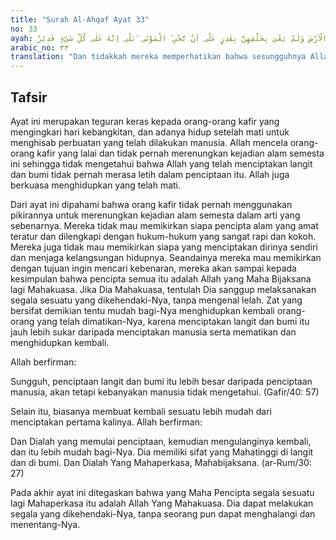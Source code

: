 ```yaml
---
title: "Surah Al-Ahqaf Ayat 33"
no: 33
ayah: اَوَلَمْ يَرَوْا اَنَّ اللّٰهَ الَّذِيْ خَلَقَ السَّمٰوٰتِ وَالْاَرْضَ وَلَمْ يَعْيَ بِخَلْقِهِنَّ بِقٰدِرٍ عَلٰٓى اَنْ يُّحْيِ َۧ الْمَوْتٰى  ۗبَلٰٓى اِنَّهٗ عَلٰى كُلِّ شَيْءٍ قَدِيْرٌ 
arabic_no: ٣٣
translation: "Dan tidakkah mereka memperhatikan bahwa sesungguhnya Allah yang menciptakan langit dan bumi dan Dia tidak merasa payah karena menciptakannya, dan Dia kuasa menghidupkan yang mati? Begitulah; sungguh, Dia Mahakuasa atas segala sesuatu."
---
```


## Tafsir

Ayat ini merupakan teguran keras kepada orang-orang kafir yang mengingkari hari kebangkitan, dan adanya hidup setelah mati untuk menghisab perbuatan yang telah dilakukan manusia. Allah mencela orang-orang kafir yang lalai dan tidak pernah merenungkan kejadian alam semesta ini sehingga tidak mengetahui bahwa Allah yang telah menciptakan langit dan bumi tidak pernah merasa letih dalam penciptaan itu. Allah juga berkuasa menghidupkan yang telah mati.

Dari ayat ini dipahami bahwa orang kafir tidak pernah menggunakan pikirannya untuk merenungkan kejadian alam semesta dalam arti yang sebenarnya. Mereka tidak mau memikirkan siapa pencipta alam yang amat teratur dan dilengkapi dengan hukum-hukum yang sangat rapi dan kokoh. Mereka juga tidak mau memikirkan siapa yang menciptakan dirinya sendiri dan menjaga kelangsungan hidupnya. Seandainya mereka mau memikirkan dengan tujuan ingin mencari kebenaran, mereka akan sampai kepada kesimpulan bahwa pencipta semua itu adalah Allah yang Maha Bijaksana lagi Mahakuasa. Jika Dia Mahakuasa, tentulah Dia sanggup melaksanakan segala sesuatu yang dikehendaki-Nya, tanpa mengenal lelah. Zat yang bersifat demikian tentu mudah bagi-Nya menghidupkan kembali orang-orang yang telah dimatikan-Nya, karena menciptakan langit dan bumi itu jauh lebih sukar daripada menciptakan manusia serta mematikan dan menghidupkan kembali.

Allah berfirman:

Sungguh, penciptaan langit dan bumi itu lebih besar daripada penciptaan manusia, akan tetapi kebanyakan manusia tidak mengetahui. (Gafir/40: 57)

Selain itu, biasanya membuat kembali sesuatu lebih mudah dari menciptakan pertama kalinya. Allah berfirman:

Dan Dialah yang memulai penciptaan, kemudian mengulanginya kembali, dan itu lebih mudah bagi-Nya. Dia memiliki sifat yang Mahatinggi di langit dan di bumi. Dan Dialah Yang Mahaperkasa, Mahabijaksana. (ar-Rum/30: 27)

Pada akhir ayat ini ditegaskan bahwa yang Maha Pencipta segala sesuatu lagi Mahaperkasa itu adalah Allah Yang Mahakuasa. Dia dapat melakukan segala yang dikehendaki-Nya, tanpa seorang pun dapat menghalangi dan menentang-Nya.